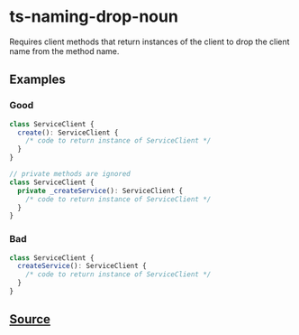 # ts-naming-drop-noun

Requires client methods that return instances of the client to drop the client name from the method name.

## Examples

### Good

```ts
class ServiceClient {
  create(): ServiceClient {
    /* code to return instance of ServiceClient */
  }
}
```

```ts
// private methods are ignored
class ServiceClient {
  private _createService(): ServiceClient {
    /* code to return instance of ServiceClient */
  }
}
```

### Bad

```ts
class ServiceClient {
  createService(): ServiceClient {
    /* code to return instance of ServiceClient */
  }
}
```

## [Source](https://azure.github.io/azure-sdk/typescript_design.html#ts-naming-drop-noun)
